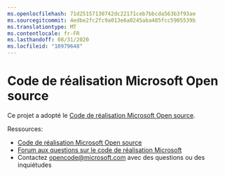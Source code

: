 ```yaml
---
ms.openlocfilehash: 71d25157130742dc22171ceb7bbcda563b3f93ae
ms.sourcegitcommit: 4edbe2fc2fc9a013e6a0245aba485fcc5905539b
ms.translationtype: MT
ms.contentlocale: fr-FR
ms.lasthandoff: 08/31/2020
ms.locfileid: "10979648"
---
```

# Code de réalisation Microsoft Open source

Ce projet a adopté le [Code de réalisation Microsoft Open source](https://opensource.microsoft.com/codeofconduct/).

Ressources:

- [Code de réalisation Microsoft Open source](https://opensource.microsoft.com/codeofconduct/)
- [Forum aux questions sur le code de réalisation Microsoft](https://opensource.microsoft.com/codeofconduct/faq/)
- Contactez [opencode@microsoft.com](mailto:opencode@microsoft.com) avec des questions ou des inquiétudes
